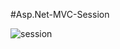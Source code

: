 #Asp.Net-MVC-Session



![session](https://user-images.githubusercontent.com/33864154/50023250-a8db2180-ffef-11e8-8427-7e0c4bc28ce8.PNG)
